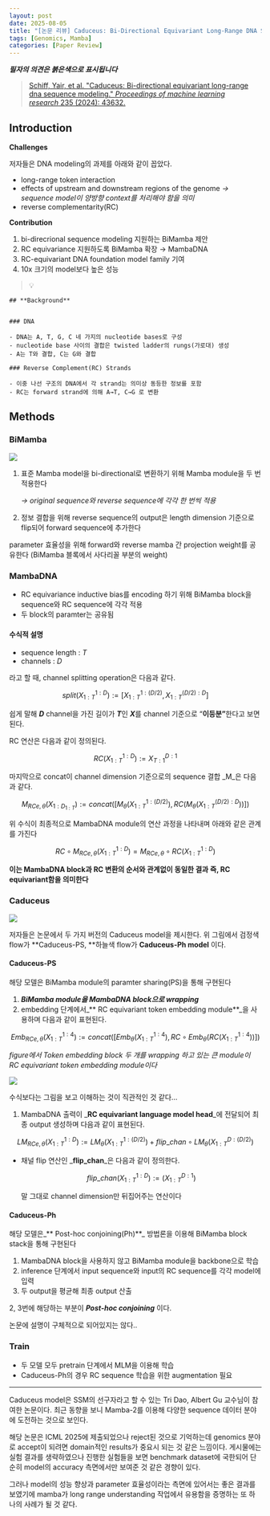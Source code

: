 ```yaml
---
layout: post
date: 2025-08-05
title: "[논문 리뷰] Caduceus: Bi-Directional Equivariant Long-Range DNA Sequence Modeling"
tags: [Genomics, Mamba]
categories: [Paper Review]
---
```


<span class="notion-red">_**필자의 의견은 붉은색으로 표시됩니다**_</span>


> [Schiff, Yair, et al. "Caduceus: Bi-directional equivariant long-range dna sequence modeling." ](https://pmc.ncbi.nlm.nih.gov/articles/PMC12189541/)[_Proceedings of machine learning research_](https://pmc.ncbi.nlm.nih.gov/articles/PMC12189541/)[ 235 (2024): 43632.](https://pmc.ncbi.nlm.nih.gov/articles/PMC12189541/)



## Introduction


**Challenges**


저자들은 DNA modeling의 과제를 아래와 같이 꼽았다.

- long-range token interaction
- effects of upstream and downstream regions of the genome 
_→ sequence model이 양방향 context를 처리해야 함을 의미_
- reverse complementarity(RC)

**Contribution**

1. bi-direcrional sequence modeling 지원하는 BiMamba 제안
1. RC equivariance 지원하도록 BiMamba 확장 → MambaDNA
1. RC-equivariant DNA foundation model family 기여
1. 10x 크기의 model보다 높은 성능

> 💡 


	## **Background**


	### DNA

	- DNA는 A, T, G, C 네 가지의 nucleotide bases로 구성
	- nucleotide base 사이의 결합은 twisted ladder의 rungs(가로대) 생성
	- A는 T와 결합, C는 G와 결합

	### Reverse Complement(RC) Strands

	- 이중 나선 구조의 DNA에서 각 strand는 의미상 동등한 정보를 포함
	- RC는 forward strand에 의해 A→T, C→G 로 변환


## Methods



### BiMamba


![](https://prod-files-secure.s3.us-west-2.amazonaws.com/542b861c-36a8-4051-84e5-8804b6728dba/2c247d59-7815-4980-99f0-8f0d21f445a7/image.png?X-Amz-Algorithm=AWS4-HMAC-SHA256&X-Amz-Content-Sha256=UNSIGNED-PAYLOAD&X-Amz-Credential=ASIAZI2LB466QTETGC7A%2F20250913%2Fus-west-2%2Fs3%2Faws4_request&X-Amz-Date=20250913T110118Z&X-Amz-Expires=3600&X-Amz-Security-Token=IQoJb3JpZ2luX2VjEMb%2F%2F%2F%2F%2F%2F%2F%2F%2F%2FwEaCXVzLXdlc3QtMiJGMEQCIATXBxwHyWRa1zx08f1xMVOX5izTwKLh1qCZdpVe4vHJAiBMtzX4rL3HhOtQhBwzUbMMNFBDevnF9cnStCdG%2B5fJkSr%2FAwg%2FEAAaDDYzNzQyMzE4MzgwNSIM3DatuEmdBB%2B1%2FDJxKtwDJTqzWbr3mBYFAIw5FjXTF4gTkBAcnzcZTA4G1sVGfcxyS%2B7A3aH%2BnAd3sIXagnriGZNTsFV6r77r86PaYw5vNAClkojYtkihzKhTzYqerzhwqF%2BG2cQUHYo77d%2BVGLq9GW7v5bAJpINBcNWPkXt22K1BeRGrtCqqzReqL%2F97X4W8aDpD5oMVdewWAsuPKijoFzgKMiupj4qhC%2BscF4tBoF338%2FK%2FYHRZY6pkOxhgGVIU0jJrZAr59Kvso0O7WWuScbEhZCPBVPJFKwJmsH7xlFjXiPltSobSKCYBqxN%2BmHuHhYwYriK5f2XGfDpKFo4LGhGOKWkrfyeGlNl5InP8i7MH%2B9wQi5CmY%2FYXRG2jYfsYI9zUzN0%2BWah2DHvwvtpJXDa6rkkqlZ2EA%2BYNBTc%2FcH5OW6bq2GYECx4%2BUE0o5iHqZMNV%2FM%2BodcJ%2Fz9Bd4EgMWVVGHe%2Fea7BURT6t%2BgnO6jRzAgaxmZl2sKED2srAQ2aguF%2B2HNibuntmy7BY7YkjO0kgj1uEfiDWxQPyTUV1FrZLt2IJA8aB8i5d1Am69GR0hE61q3rqcXlznWeK1dsM6qV0xizINEtlJFbuKb68hx1IR7swpmups0ukjZ%2F3m8QUROrFVjnl5TEZ6nMw05eUxgY6pgFfM9WdpKLiEk8Vf7NzrM2zRqaeqwINf3H3PQ2cNbV9PBEv%2Fvtd1uBJeMdFyQuR6SiEtOQy2LF3mcELKJaUnvoJpp5SDbeUhzsyiYkQiT4FEkdpvTCIyggbrsDQ91UJoaM4GCs%2FVPSLteJ5bQWTXPTfu4jrrL%2BAXgx2dWMbD0xhMMgQyH5f7KrHtC18j4cTEW2B4UBP8BHdo6KSN7iWWZzwl5AiUIb4&X-Amz-Signature=5a687e3011c85eeb014055651a633495c47036a4aea658504d5ab02814367d0b&X-Amz-SignedHeaders=host&x-amz-checksum-mode=ENABLED&x-id=GetObject)

1. 표준 Mamba model을 bi-directional로 변환하기 위해 Mamba module을 두 번 적용한다

	_→ original sequence와 reverse sequence에 각각 한 번씩 적용_

1. 정보 결합을 위해 reverse sequence의 output은 length dimension 기준으로 flip되어 forward sequence에 추가한다

parameter 효율성을 위해 forward와 reverse mamba 간 projection weight를 공유한다 (BiMamba 블록에서 사다리꼴 부분의 weight)



### MambaDNA

- RC equivariance inductive bias를 encoding 하기 위해 BiMamba block을 sequence와 RC sequence에 각각 적용
- 두 block의 paramter는 공유됨


#### 수식적 설명

- sequence length : _T_
- channels : _D_

라고 할 때,  channel splitting operation은 다음과 같다.


$$
split(X^{1:D}_{1:T}):=[X^{1:(D/2)}_{1:T},X^{(D/2):D}_{1:T}]
$$


<span class="notion-red">쉽게 말해 </span><span class="notion-red">_**D**_</span><span class="notion-red"> channel을 가진 길이가 </span><span class="notion-red">_**T**_</span><span class="notion-red">인 </span><span class="notion-red">_**X**_</span><span class="notion-red">를 channel 기준으로 “</span><span class="notion-red">**이등분”**</span><span class="notion-red">한다고 보면 된다.</span>


RC 연산은 다음과 같이 정의된다.


$$
RC(X^{1:D}_{1:T}):=X^{D:1}_{T:1}
$$


마지막으로 concat이 channel dimension 기준으로의 sequence 결합 _M_은 다음과 같다.


$$
M_{RCe,\theta}(X_{1:D_{1:T}}):=concat([M_{\theta}(X^{1:(D/2)}_{1:T}),RC(M_{\theta}(X^{(D/2):D}_{1:T}))])
$$


위 수식이 최종적으로 MambaDNA module의 연산 과정을 나타내며 아래와 같은 관계를 가진다


$$
RC\circ M_{RCe,\theta}(X^{1:D}_{1:T}) = M_{RCe,\theta} \circ RC(X^{1:D}_{1:T})
$$


**이는 MambaDNA block과 RC 변환의 순서와 관계없이 동일한 결과 즉, RC equivariant함을 의미한다**



### Caduceus


![](https://prod-files-secure.s3.us-west-2.amazonaws.com/542b861c-36a8-4051-84e5-8804b6728dba/f94a60d7-8145-473b-aef9-7c68d3ec604a/image.png?X-Amz-Algorithm=AWS4-HMAC-SHA256&X-Amz-Content-Sha256=UNSIGNED-PAYLOAD&X-Amz-Credential=ASIAZI2LB466QTETGC7A%2F20250913%2Fus-west-2%2Fs3%2Faws4_request&X-Amz-Date=20250913T110119Z&X-Amz-Expires=3600&X-Amz-Security-Token=IQoJb3JpZ2luX2VjEMb%2F%2F%2F%2F%2F%2F%2F%2F%2F%2FwEaCXVzLXdlc3QtMiJGMEQCIATXBxwHyWRa1zx08f1xMVOX5izTwKLh1qCZdpVe4vHJAiBMtzX4rL3HhOtQhBwzUbMMNFBDevnF9cnStCdG%2B5fJkSr%2FAwg%2FEAAaDDYzNzQyMzE4MzgwNSIM3DatuEmdBB%2B1%2FDJxKtwDJTqzWbr3mBYFAIw5FjXTF4gTkBAcnzcZTA4G1sVGfcxyS%2B7A3aH%2BnAd3sIXagnriGZNTsFV6r77r86PaYw5vNAClkojYtkihzKhTzYqerzhwqF%2BG2cQUHYo77d%2BVGLq9GW7v5bAJpINBcNWPkXt22K1BeRGrtCqqzReqL%2F97X4W8aDpD5oMVdewWAsuPKijoFzgKMiupj4qhC%2BscF4tBoF338%2FK%2FYHRZY6pkOxhgGVIU0jJrZAr59Kvso0O7WWuScbEhZCPBVPJFKwJmsH7xlFjXiPltSobSKCYBqxN%2BmHuHhYwYriK5f2XGfDpKFo4LGhGOKWkrfyeGlNl5InP8i7MH%2B9wQi5CmY%2FYXRG2jYfsYI9zUzN0%2BWah2DHvwvtpJXDa6rkkqlZ2EA%2BYNBTc%2FcH5OW6bq2GYECx4%2BUE0o5iHqZMNV%2FM%2BodcJ%2Fz9Bd4EgMWVVGHe%2Fea7BURT6t%2BgnO6jRzAgaxmZl2sKED2srAQ2aguF%2B2HNibuntmy7BY7YkjO0kgj1uEfiDWxQPyTUV1FrZLt2IJA8aB8i5d1Am69GR0hE61q3rqcXlznWeK1dsM6qV0xizINEtlJFbuKb68hx1IR7swpmups0ukjZ%2F3m8QUROrFVjnl5TEZ6nMw05eUxgY6pgFfM9WdpKLiEk8Vf7NzrM2zRqaeqwINf3H3PQ2cNbV9PBEv%2Fvtd1uBJeMdFyQuR6SiEtOQy2LF3mcELKJaUnvoJpp5SDbeUhzsyiYkQiT4FEkdpvTCIyggbrsDQ91UJoaM4GCs%2FVPSLteJ5bQWTXPTfu4jrrL%2BAXgx2dWMbD0xhMMgQyH5f7KrHtC18j4cTEW2B4UBP8BHdo6KSN7iWWZzwl5AiUIb4&X-Amz-Signature=ef9d466bd466d4987dc41d49efc06cb4e33e06d281608cb732aa61da4496180b&X-Amz-SignedHeaders=host&x-amz-checksum-mode=ENABLED&x-id=GetObject)


저자들은 논문에서 두 가지 버전의 Caduceus model을 제시한다. 위 그림에서 검정색 flow가 **Caduceus-PS, **하늘색 flow가 **Caduceus-Ph model** 이다.



#### Caduceus-PS


해당 모델은 BiMamba module의 paramter sharing(PS)을 통해 구현된다

1. _**BiMamba module을 MambaDNA block으로 wrapping**_
1. embedding 단계에서_** RC equivariant token embedding module**_을 사용하며 다음과 같이 표현된다.

$$
Emb_{RCe,\theta}(X^{1:4}_{1:T}):=concat([Emb_{\theta}(X^{1:4}_{1:T}),RC \circ Emb_{\theta}(RC(X^{1:4}_{1:T}))])
$$


_figure에서 Token embedding block 두 개를 wrapping 하고 있는 큰 module이 RC equivariant token embedding module이다_


![](https://prod-files-secure.s3.us-west-2.amazonaws.com/542b861c-36a8-4051-84e5-8804b6728dba/b175e4da-71eb-4e91-8c23-a06dabe673c9/image.png?X-Amz-Algorithm=AWS4-HMAC-SHA256&X-Amz-Content-Sha256=UNSIGNED-PAYLOAD&X-Amz-Credential=ASIAZI2LB466QTETGC7A%2F20250913%2Fus-west-2%2Fs3%2Faws4_request&X-Amz-Date=20250913T110119Z&X-Amz-Expires=3600&X-Amz-Security-Token=IQoJb3JpZ2luX2VjEMb%2F%2F%2F%2F%2F%2F%2F%2F%2F%2FwEaCXVzLXdlc3QtMiJGMEQCIATXBxwHyWRa1zx08f1xMVOX5izTwKLh1qCZdpVe4vHJAiBMtzX4rL3HhOtQhBwzUbMMNFBDevnF9cnStCdG%2B5fJkSr%2FAwg%2FEAAaDDYzNzQyMzE4MzgwNSIM3DatuEmdBB%2B1%2FDJxKtwDJTqzWbr3mBYFAIw5FjXTF4gTkBAcnzcZTA4G1sVGfcxyS%2B7A3aH%2BnAd3sIXagnriGZNTsFV6r77r86PaYw5vNAClkojYtkihzKhTzYqerzhwqF%2BG2cQUHYo77d%2BVGLq9GW7v5bAJpINBcNWPkXt22K1BeRGrtCqqzReqL%2F97X4W8aDpD5oMVdewWAsuPKijoFzgKMiupj4qhC%2BscF4tBoF338%2FK%2FYHRZY6pkOxhgGVIU0jJrZAr59Kvso0O7WWuScbEhZCPBVPJFKwJmsH7xlFjXiPltSobSKCYBqxN%2BmHuHhYwYriK5f2XGfDpKFo4LGhGOKWkrfyeGlNl5InP8i7MH%2B9wQi5CmY%2FYXRG2jYfsYI9zUzN0%2BWah2DHvwvtpJXDa6rkkqlZ2EA%2BYNBTc%2FcH5OW6bq2GYECx4%2BUE0o5iHqZMNV%2FM%2BodcJ%2Fz9Bd4EgMWVVGHe%2Fea7BURT6t%2BgnO6jRzAgaxmZl2sKED2srAQ2aguF%2B2HNibuntmy7BY7YkjO0kgj1uEfiDWxQPyTUV1FrZLt2IJA8aB8i5d1Am69GR0hE61q3rqcXlznWeK1dsM6qV0xizINEtlJFbuKb68hx1IR7swpmups0ukjZ%2F3m8QUROrFVjnl5TEZ6nMw05eUxgY6pgFfM9WdpKLiEk8Vf7NzrM2zRqaeqwINf3H3PQ2cNbV9PBEv%2Fvtd1uBJeMdFyQuR6SiEtOQy2LF3mcELKJaUnvoJpp5SDbeUhzsyiYkQiT4FEkdpvTCIyggbrsDQ91UJoaM4GCs%2FVPSLteJ5bQWTXPTfu4jrrL%2BAXgx2dWMbD0xhMMgQyH5f7KrHtC18j4cTEW2B4UBP8BHdo6KSN7iWWZzwl5AiUIb4&X-Amz-Signature=abb23d1a3c6a395177ab5c8ff8ac373263179205714f2dcfa4ac7ab7e88a141a&X-Amz-SignedHeaders=host&x-amz-checksum-mode=ENABLED&x-id=GetObject)


<span class="notion-red">수식보다는 그림을 보고 이해하는 것이 직관적인 것 같다…</span>

1. MambaDNA 출력이 _**RC equivariant language model head**_에 전달되어 최종 output 생성하며 다음과 같이 표현된다.

$$
LM_{RCe,\theta}(X^{1:D}_{1:T}):= LM_{\theta}(X^{1:(D/2)}_{1:T})+flip\_chan\circ LM_{\theta}(X^{D:(D/2)}_{1:T})
$$

- 채널 flip 연산인 _**flip\_chan**_은 다음과 같이 정의한다.

	$$
	flip\_chan(X^{1:D}_{1:T}):=(X^{D:1}_{1:T})
	$$


	말 그대로 channel dimension만 뒤집어주는 연산이다



#### Caduceus-Ph


해당 모델은_** Post-hoc conjoining(Ph)**_ 방법론을 이용해 BiMamba block stack을 통해 구현된다

1. MambaDNA block을 사용하지 않고 BiMamba module을 backbone으로 학습
1. inference 단계에서 input sequence와 input의 RC sequence를 각각 model에 입력
1. 두 output을 평균해 최종 output 산출

2, 3번에 해당하는 부분이 _**Post-hoc conjoining**_ 이다.


<span class="notion-red">논문에 설명이 구체적으로 되어있지는 않다..</span>



### Train

- 두 모델 모두 pretrain 단계에서 MLM을 이용해 학습
- Caduceus-Ph의 경우 RC sequence 학습을 위한 augmentation 필요

---


<span class="notion-red">Caduceus model은 SSM의 선구자라고 할 수 있는 Tri Dao, Albert Gu 교수님이 참여한 논문이다. 최근 동향을 보니 Mamba-2를 이용해 다양한 sequence 데이터 분야에 도전하는 것으로 보인다.</span>


<span class="notion-red">해당 논문은 ICML 2025에 제출되었으나 reject된 것으로 기억하는데 genomics 분야로 accept이 되려면 domain적인 results가 중요시 되는 것 같은 느낌이다. 게시물에는 실험 결과를 생략하였으나 진행한 실험들을 보면 benchmark dataset에 국한되어 단순히 model의 accuracy 측면에서만 보여준 것 같은 경향이 있다.</span>


<span class="notion-red">그러나 model의 성능 향상과 parameter 효율성이라는 측면에 있어서는 좋은 결과를 보였기에 mamba가 long range understanding 작업에서 유용함을 증명하는 또 하나의 사례가 될 것 같다.</span>

